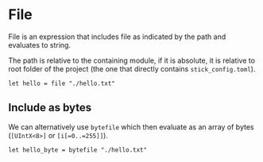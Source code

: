 # File

File is an expression that includes file as indicated by the path and evaluates to string.

The path is relative to the containing module, if it is absolute, it is relative to root folder of the project (the one that directly contains `stick_config.toml`).

```stick
let hello = file "./hello.txt"
```

## Include as bytes

We can alternatively use `bytefile` which then evaluate as an array of bytes (`[UIntX<8>]` or `[i[=0..=255]]`).

```stick
let hello_byte = bytefile "./hello.txt"
```
